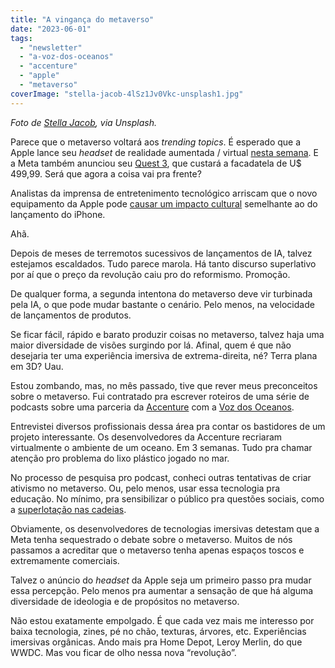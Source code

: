 ```yaml
---
title: "A vingança do metaverso"
date: "2023-06-01"
tags: 
  - "newsletter"
  - "a-voz-dos-oceanos"
  - "accenture"
  - "apple"
  - "metaverso"
coverImage: "stella-jacob-4lSz1Jv0Vkc-unsplash1.jpg"
---
```


_Foto de [Stella Jacob](https://unsplash.com/ko/@stella_jacob), via Unsplash._

Parece que o metaverso voltará aos _trending topics_. É esperado que a Apple lance seu _headset_ de realidade aumentada / virtual [nesta semana](https://techcrunch.com/2023/06/01/apple-wwdc-2023-is-next-week-heres-what-we-expect/). E a Meta também anunciou seu [Quest 3](https://www.theverge.com/2023/6/1/23744576/meta-quest-3-vr-headset-price-details), que custará a facadatela de U$ 499,99. Será que agora a coisa vai pra frente?

Analistas da imprensa de entretenimento tecnológico arriscam que o novo equipamento da Apple pode [causar um impacto cultural](https://www.platformer.news/p/apple-prepares-for-a-platform-shift) semelhante ao do lançamento do iPhone.

Ahã.

Depois de meses de terremotos sucessivos de lançamentos de IA, talvez estejamos escaldados. Tudo parece marola. Há tanto discurso superlativo por aí que o preço da revolução caiu pro do reformismo. Promoção.

De qualquer forma, a segunda intentona do metaverso deve vir turbinada pela IA, o que pode mudar bastante o cenário. Pelo menos, na velocidade de lançamentos de produtos.

Se ficar fácil, rápido e barato produzir coisas no metaverso, talvez haja uma maior diversidade de visões surgindo por lá. Afinal, quem é que não desejaria ter uma experiência imersiva de extrema-direita, né? Terra plana em 3D? Uau.

Estou zombando, mas, no mês passado, tive que rever meus preconceitos sobre o metaverso. Fui contratado pra escrever roteiros de uma série de podcasts sobre uma parceria da [Accenture](https://www.accenture.com/) com a [Voz dos Oceanos](https://www.cleanseas.org/pt-br/initiatives/voz-dos-oceanos).

Entrevistei diversos profissionais dessa área pra contar os bastidores de um projeto interessante. Os desenvolvedores da Accenture recriaram virtualmente o ambiente de um oceano. Em 3 semanas. Tudo pra chamar atenção pro problema do lixo plástico jogado no mar.

No processo de pesquisa pro podcast, conheci outras tentativas de criar ativismo no metaverso. Ou, pelo menos, usar essa tecnologia pra educação. No mínimo, pra sensibilizar o público pra questões sociais, como a [superlotação nas cadeias](https://www.youtube.com/watch?v=ulURfIiX2kE).

Obviamente, os desenvolvedores de tecnologias imersivas detestam que a Meta tenha sequestrado o debate sobre o metaverso. Muitos de nós passamos a acreditar que o metaverso tenha apenas espaços toscos e extremamente comerciais.

Talvez o anúncio do _headset_ da Apple seja um primeiro passo pra mudar essa percepção. Pelo menos pra aumentar a sensação de que há alguma diversidade de ideologia e de propósitos no metaverso.

Não estou exatamente empolgado. É que cada vez mais me interesso por baixa tecnologia, zines, pé no chão, texturas, árvores, etc. Experiências imersivas orgânicas. Ando mais pra Home Depot, Leroy Merlin, do que WWDC. Mas vou ficar de olho nessa nova “revolução”.
